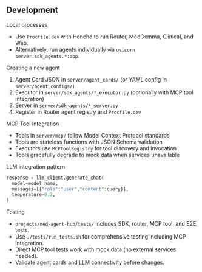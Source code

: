 ## Development

Local processes
- Use `Procfile.dev` with Honcho to run Router, MedGemma, Clinical, and Web.
- Alternatively, run agents individually via `uvicorn server.sdk_agents.*:app`.

Creating a new agent
1) Agent Card JSON in `server/agent_cards/` (or YAML config in `server/agent_configs/`)
2) Executor in `server/sdk_agents/*_executor.py` (optionally with MCP tool integration)
3) Server in `server/sdk_agents/*_server.py`
4) Register in Router agent registry and `Procfile.dev`

MCP Tool Integration
- Tools in `server/mcp/` follow Model Context Protocol standards
- Tools are stateless functions with JSON Schema validation  
- Executors use `MCPToolRegistry` for tool discovery and invocation
- Tools gracefully degrade to mock data when services unavailable

LLM integration pattern
```python
response = llm_client.generate_chat(
  model=model_name,
  messages=[{"role":"user","content":query}],
  temperature=0.2,
)
```

Testing
- `projects/med-agent-hub/tests/` includes SDK, router, MCP tool, and E2E tests.
- Use `./tests/run_tests.sh` for comprehensive testing including MCP integration.
- Direct MCP tool tests work with mock data (no external services needed).
- Validate agent cards and LLM connectivity before changes.


